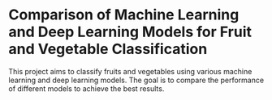 # Comparison of Machine Learning and Deep Learning Models for Fruit and Vegetable Classification
 This project aims to classify fruits and vegetables using various machine learning and deep learning models. The goal is to compare the performance of different models to achieve the best results.
